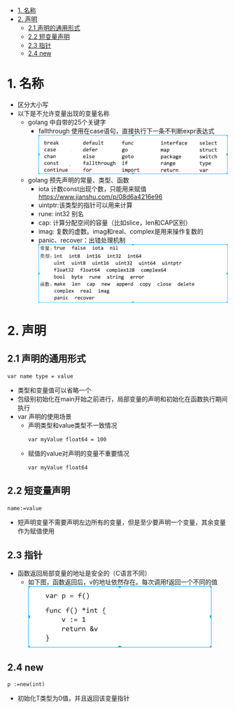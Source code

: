 <!-- TOC -->

- [1. 名称](#1-名称)
- [2. 声明](#2-声明)
    - [2.1 声明的通用形式](#21-声明的通用形式)
    - [2.2 短变量声明](#22-短变量声明)
    - [2.3 指针](#23-指针)
    - [2.4 new](#24-new)

<!-- /TOC -->

# 1. 名称
* 区分大小写
* 以下是不允许变量出现的变量名称
    * golang 中自带的25个关键字
        * fallthrough 使用在case语句，直接执行下一条不判断expr表达式
    ![2019-11-05-09-35-01.png](./images/2019-11-05-09-35-01.png)
    * golang 预先声明的常量、类型、函数
        * iota 计数const出现个数，只能用来赋值 https://www.jianshu.com/p/08d6a4216e96
        * uintptr:该类型的指针可以用来计算
        * rune: int32 别名
        * cap: 计算分配空间的容量（比如slice，len和CAP区别）
        * imag: 复数的虚数。imag和real、complex是用来操作复数的
        * panic、recover：出错处理机制
    ![2019-11-05-09-38-45.png](./images/2019-11-05-09-38-45.png)

# 2. 声明
## 2.1 声明的通用形式
```
var name type = value
```
* 类型和变量值可以省略一个
* 包级别初始化在main开始之前进行，局部变量的声明和初始化在函数执行期间执行
* var 声明的使用场景
    * 声明类型和value类型不一致情况
        ```
        var myValue float64 = 100
        ```
    * 赋值的value对声明的变量不重要情况
        ```
        var myValue float64
        ```

## 2.2 短变量声明
```
name:=value
```
* 短声明变量不需要声明左边所有的变量，但是至少要声明一个变量，其余变量作为赋值使用

## 2.3 指针
* 函数返回局部变量的地址是安全的（C语言不同）
    * 如下图，函数返回后，v的地址依然存在。每次调用f返回一个不同的值
![2019-11-08-15-56-41.png](./images/2019-11-08-15-56-41.png)

## 2.4 new
```
p :=new(int)
```
* 初始化T类型为0值，并且返回该变量指针



    
    